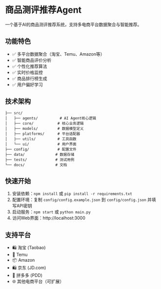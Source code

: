 # 商品测评推荐Agent

一个基于AI的商品测评推荐系统，支持多电商平台数据聚合与智能推荐。

## 功能特色

- ✅ 多平台数据聚合（淘宝、Temu、Amazon等）
- ✅ 智能商品评价分析
- ✅ 个性化推荐算法
- ✅ 实时价格监控
- ✅ 商品排行榜生成
- ✅ 用户偏好学习

## 技术架构

```
├── src/
│   ├── agents/          # AI Agent核心逻辑
│   ├── core/           # 核心业务逻辑
│   ├── models/         # 数据模型定义
│   ├── platforms/      # 平台适配器
│   ├── utils/          # 工具函数
│   └── ui/             # 用户界面
├── config/             # 配置文件
├── data/              # 数据存储
├── tests/             # 测试用例
└── docs/              # 文档
```

## 快速开始

1. 安装依赖：`npm install` 或 `pip install -r requirements.txt`
2. 配置环境：复制 `config/config.example.json` 到 `config/config.json` 并填写API密钥
3. 启动服务：`npm start` 或 `python main.py`
4. 访问Web界面：http://localhost:3000

## 支持平台

- 🛍️ 淘宝 (Taobao)
- 🛒 Temu
- 📦 Amazon
- 🛍️ 京东 (JD.com)
- 🛒 拼多多 (PDD)
- 🌐 其他电商平台（可扩展）